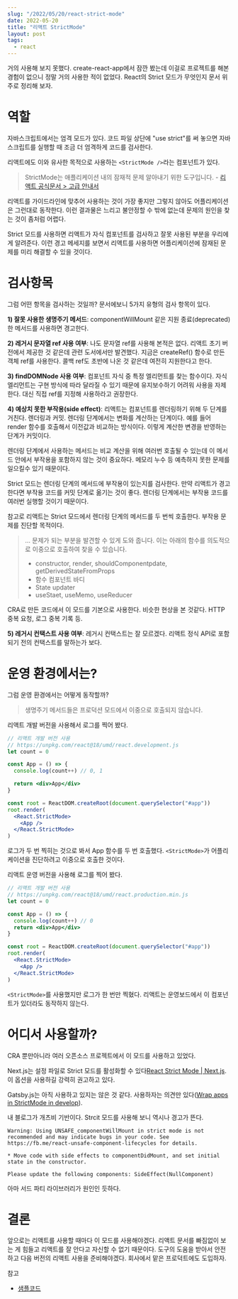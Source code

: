 ```yaml
---
slug: "/2022/05/20/react-strict-mode"
date: 2022-05-20
title: "리액트 StrictMode"
layout: post
tags:
  - react
---
```


거의 사용해 보지 못했다. create-react-app에서 잠깐 봤는데 이걸로 프로젝트를 해본 경험이 없으니 정말 거의 사용한 적이 없었다. React의 Strict 모드가 무엇인지 문서 위주로 정리해 보자.

# 역할

자바스크립트에서는 엄격 모드가 있다. 코드 파일 상단에 "use strict"를 써 놓으면 자바스크립트를 실행할 때 조금 더 엄격하게 코드를 검사한다.

리액트에도 이와 유사한 목적으로 사용하는 `<StrictMode />`라는 컴포넌트가 있다.

> StrictMode는 애플리케이션 내의 잠재적 문제 알아내기 위한 도구입니다. - [리액트 공식문서 > 고급 안내서](https://ko.reactjs.org/docs/strict-mode.html)

리액트를 가이드라인에 맞추어 사용하는 것이 가장 좋지만 그렇지 않아도 어플리케이션은 그런대로 동작한다.
이런 결과물은 느리고 불안정할 수 밖에 없는데 문제의 원인을 찾는 것이 좀처럼 어렵다.

Strict 모드를 사용하면 리액트가 자식 컴포넌트를 검사하고 잘못 사용된 부분을 우리에게 알려준다.
이런 경고 메세지를 보면서 리액트를 사용하면 어플리케이션에 잠재된 문제를 미리 해결할 수 있을 것이다.

# 검사항목

그럼 어떤 항목을 검사하는 것일까? 문서에보니 5가지 유형의 검사 항목이 있다.

**1) 잘못 사용한 생명주기 메서드**: componentWillMount 같은 지원 종료(deprecated)한 메서드를 사용하면 경고한다.

**2) 레거시 문자열 ref 사용 여부**: 나도 문자열 ref를 사용해 본적은 없다. 리액트 초기 버전에서 제공한 것 같은데 관련 도서에서만 발견했다. 지금은 createRef() 함수로 만든 객체 ref를 사용한다. 콜백 ref도 초반에 나온 것 같은데 여전히 지원한다고 한다.

**3) findDOMNode 사용 여부**: 컴포넌트 자식 중 특정 엘리먼트를 찾는 함수이다. 자식 엘리먼트는 구현 방식에 따라 달라질 수 있기 때문에 유지보수하기 어려워 사용을 자제한다. 대신 직접 ref를 지정해 사용하라고 권장한다.

**4) 예상치 못한 부작용(side effect)**: 리액트는 컴포넌트를 렌더링하기 위해 두 단계를 거친다. 렌더링과 커밋. 렌더링 단계에서는 변화를 계산하는 단계이다. 예를 들어 render 함수를 호출해서 이전값과 비교하는 방식이다. 이렇게 계산한 변경을 반영하는 단계가 커밋이다.

렌더링 단계에서 사용하는 메서드는 비교 계산을 위해 여러번 호출될 수 있는데 이 메서드 안에서 부작용을 포함하지 않는 것이 중요하다. 메모리 누수 등 예측하지 못한 문제를 일으킬수 있기 때문이다.

Strict 모드는 렌더링 단계의 메서드에 부작용이 있는지를 검사한다. 만약 리액트가 경고한다면 부작용 코드를 커밋 단계로 옮기는 것이 좋다. 렌더링 단계에서는 부작용 코드를 여러번 실행할 것이기 때문이다.

참고로 리액트는 Strict 모드에서 렌더링 단계의 메서드를 두 번씩 호출한다. 부작용 문제를 진단할 목적이다.

> ... 문제가 되는 부분을 발견할 수 있게 도와 줍니다. 이는 아래의 함수를 의도적으로 이중으로 호출하여 찾을 수 있습니다.
>
> - constructor, render, shouldComponentpdate, getDerivedStateFromProps
> - 함수 컴포넌트 바디
> - State updater
> - useStaet, useMemo, useReducer

CRA로 만든 코드에서 이 모드를 기본으로 사용한다. 비슷한 현상을 본 것같다. HTTP 중복 요청, 로그 중복 기록 등.

**5) 레거시 컨택스트 사용 여부**: 레거시 컨택스트는 잘 모르겠다. 리액트 정식 API로 포함되기 전의 컨택스트를 말하는가 보다.

# 운영 환경에서는?

그럼 운영 환경에서는 어떻게 동작할까?

> 생명주기 메서드들은 프로덕션 모드에서 이중으로 호출되지 않습니다.

리액트 개발 버전을 사용해서 로그를 찍어 봤다.

```jsx
// 리액트 개발 버전 사용
// https://unpkg.com/react@18/umd/react.development.js
let count = 0

const App = () => {
  console.log(count++) // 0, 1

  return <div>App</div>
}

const root = ReactDOM.createRoot(document.querySelector("#app"))
root.render(
  <React.StrictMode>
    <App />
  </React.StrictMode>
)
```

로그가 두 번 찍히는 것으로 봐서 App 함수를 두 번 호출했다. `<StrictMode>`가 어플리케이션을 진단하려고 이중으로 호출한 것이다.

리액트 운영 버전을 사용해 로그를 찍어 봤다.

```jsx
// 리액트 개발 버전 사용
// https://unpkg.com/react@18/umd/react.production.min.js
let count = 0

const App = () => {
  console.log(count++) // 0
  return <div>App</div>
}

const root = ReactDOM.createRoot(document.querySelector("#app"))
root.render(
  <React.StrictMode>
    <App />
  </React.StrictMode>
)
```

`<StrictMode>`를 사용했지만 로그가 한 번만 찍혔다. 리액트는 운영보드에서 이 컴포넌트가 있더라도 동작하지 않는다.

# 어디서 사용할까?

CRA 뿐만아니라 여러 오픈소스 프로젝트에서 이 모드를 사용하고 있었다.

Next.js는 설정 파일로 Strict 모드를 활성화할 수 있다[React Strict Mode | Next.js](https://nextjs.org/docs/api-reference/next.config.js/react-strict-mode). 이 옵션을 사용하길 강력히 권고하고 있다.

Gatsby.js는 아직 사용하고 있지는 않은 것 같다. 사용하자는 의견만 있다([Wrap apps in StrictMode in develop](https://github.com/gatsbyjs/gatsby/discussions/25813)).

내 블로그가 개츠비 기반이다. Strcit 모드를 사용해 보니 역시나 경고가 뜬다.

```
Warning: Using UNSAFE_componentWillMount in strict mode is not recommended and may indicate bugs in your code. See https://fb.me/react-unsafe-component-lifecycles for details.

* Move code with side effects to componentDidMount, and set initial state in the constructor.

Please update the following components: SideEffect(NullComponent)
```

아마 서드 파티 라이브러리가 원인인 듯하다.

# 결론

앞으로는 리액트를 사용할 때마다 이 모드를 사용해야겠다. 리액트 문서를 빠짐없이 보는 게 힘들고 리액트를 잘 안다고 자신할 수 없기 때문이다. 도구의 도움을 받아서 안전하고 다음 버전의 리액트 사용을 준비해야겠다. 회사에서 맡은 프로덕트에도 도입하자.

참고

- [샘플코드](https://github.com/jeonghwan-kim/jeonghwan-kim.github.io-examples/tree/main/2022-05-20-react-strict-mode)
